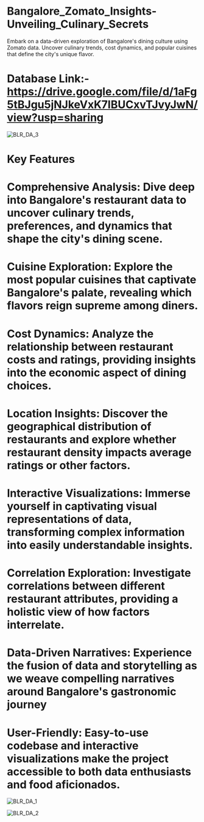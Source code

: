 # Bangalore_Zomato_Insights-Unveiling_Culinary_Secrets

Embark on a data-driven exploration of Bangalore's dining culture using Zomato data. Uncover culinary trends, cost dynamics, and popular cuisines that define the city's unique flavor.

# Database Link:- https://drive.google.com/file/d/1aFg5tBJgu5jNJkeVxK7IBUCxvTJvyJwN/view?usp=sharing

![BLR_DA_3](https://github.com/Tejas7592/Bangalore_Zomato_Insights-Unveiling_Culinary_Secrets/assets/127444229/64cbe677-fd8e-45b3-a7f9-71d7eff12cf4)

# Key Features
# Comprehensive Analysis: Dive deep into Bangalore's restaurant data to uncover culinary trends, preferences, and dynamics that shape the city's dining scene.
# Cuisine Exploration: Explore the most popular cuisines that captivate Bangalore's palate, revealing which flavors reign supreme among diners.
# Cost Dynamics: Analyze the relationship between restaurant costs and ratings, providing insights into the economic aspect of dining choices.
# Location Insights: Discover the geographical distribution of restaurants and explore whether restaurant density impacts average ratings or other factors.
# Interactive Visualizations: Immerse yourself in captivating visual representations of data, transforming complex information into easily understandable insights.
# Correlation Exploration: Investigate correlations between different restaurant attributes, providing a holistic view of how factors interrelate.
# Data-Driven Narratives: Experience the fusion of data and storytelling as we weave compelling narratives around Bangalore's gastronomic journey
# User-Friendly: Easy-to-use codebase and interactive visualizations make the project accessible to both data enthusiasts and food aficionados.

![BLR_DA_1](https://github.com/Tejas7592/Bangalore_Zomato_Insights-Unveiling_Culinary_Secrets/assets/127444229/324e4afe-f5bd-46d3-b3d0-cec9ef4d9785)

![BLR_DA_2](https://github.com/Tejas7592/Bangalore_Zomato_Insights-Unveiling_Culinary_Secrets/assets/127444229/5a884f7e-b0be-4b3f-b139-bff48bd5507e)


